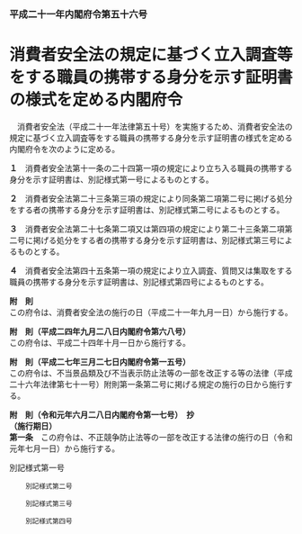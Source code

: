 ### 平成二十一年内閣府令第五十六号  
# 消費者安全法の規定に基づく立入調査等をする職員の携帯する身分を示す証明書の様式を定める内閣府令  
　消費者安全法（平成二十一年法律第五十号）を実施するため、消費者安全法の規定に基づく立入調査等をする職員の携帯する身分を示す証明書の様式を定める内閣府令を次のように定める。  
  
**１**　消費者安全法第十一条の二十四第一項の規定により立ち入る職員の携帯する身分を示す証明書は、別記様式第一号によるものとする。  
  
**２**　消費者安全法第二十三条第三項の規定により同条第二項第二号に掲げる処分をする者の携帯する身分を示す証明書は、別記様式第二号によるものとする。  
  
**３**　消費者安全法第二十七条第二項又は第四項の規定により第二十三条第二項第二号に掲げる処分をする者の携帯する身分を示す証明書は、別記様式第三号によるものとする。  
  
**４**　消費者安全法第四十五条第一項の規定により立入調査、質問又は集取をする職員の携帯する身分を示す証明書は、別記様式第四号によるものとする。  
  
**附　則**  
この府令は、消費者安全法の施行の日（平成二十一年九月一日）から施行する。  
  
**附　則（平成二四年九月二八日内閣府令第六八号）**  
この府令は、平成二十四年十月一日から施行する。  
  
**附　則（平成二七年三月二七日内閣府令第一五号）**  
この府令は、不当景品類及び不当表示防止法等の一部を改正する等の法律（平成二十六年法律第七十一号）附則第一条第二号に掲げる規定の施行の日から施行する。  
  
**附　則（令和元年六月二八日内閣府令第一七号）　抄**  
**（施行期日）**  
**第一条**　この府令は、不正競争防止法等の一部を改正する法律の施行の日（令和元年七月一日）から施行する。  
  
別記様式第一号
          
        別記様式第二号
          
        別記様式第三号
          
        別記様式第四号
          
        